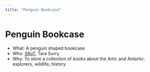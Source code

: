 ```yaml
---
title: "Penguin Bookcase"
---
```

# Penguin Bookcase

-   What: A penguin shaped bookcase
-   Who: [SKoT](/User/SKoT), Tara Surry
-   Why: To store a collection of books about the Artic and Antartic: explorers, wildlife, history.
